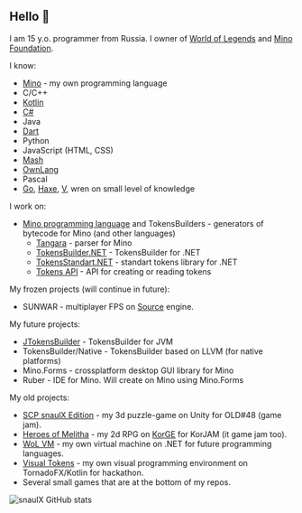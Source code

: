 ## Hello 👋

I am 15 y.o. programmer from Russia. I owner of [World of Legends](https://github.com/world-of-legends) and [Mino Foundation](https://github.com/mino-lang).

I know:
* [Mino](https://github.com/mino-lang/Mino) - my own programming language
* C/C++
* [Kotlin](https://github.com/JetBrains/kotlin)
* [C#](https://github.com/dotnet/csharplang)
* Java
* [Dart](https://github.com/dart-lang/sdk)
* Python
* JavaScript (HTML, CSS)
* [Mash](https://github.com/RoPi0n/mash-lang)
* [OwnLang](https://github.com/aNNiMON/Own-Programming-Language-Tutorial)
* Pascal
* [Go](https://github.com/golang/go), [Haxe](https://github.com/HaxeFoundation/haxe), [V](https://github.com/vlang/v), wren on small level of knowledge

I work on:
* [Mino programming language](https://github.com/mino-lang/Mino) and TokensBuilders - generators of bytecode for Mino (and other languages)
    * [Tangara](https://github.com/mino-lang/Tangara) - parser for Mino
    * [TokensBuilder.NET](https://github.com/mino-lang/TokensBuilder.NET) - TokensBuilder for .NET
    * [TokensStandart.NET](https://github.com/mino-lang/TokensStandart.NET) - standart tokens library for .NET
    * [Tokens API](https://github.com/mino-lang/TokensAPI) - API for creating or reading tokens

My frozen projects (will continue in future):
* SUNWAR - multiplayer FPS on [Source](https://github.com/ValveSoftware/source-sdk-2013) engine.

My future projects:
* [JTokensBuilder](https://github.com/mino-lang/JTokensBuilder) - TokensBuilder for JVM
* TokensBuilder/Native - TokensBuilder based on LLVM (for native platforms)
* Mino.Forms - crossplatform desktop GUI library for Mino
* Ruber - IDE for Mino. Will create on Mino using Mino.Forms
 
 My old projects:
* [SCP snaulX Edition](https://github.com/snaulX/scp-snaulx-edition) - my 3d puzzle-game on Unity for OLD#48 (game jam).
* [Heroes of Melitha](https://github.com/snaulX/Heroes-of-Melitha) - my 2d RPG on [KorGE](https://github.com/korlibs/korge) for KorJAM (it game jam too).
* [WoL VM](https://github.com/snaulX/virtual-machine-dotnet) - my own virtual machine on .NET for future programming languages.
* [Visual Tokens](https://github.com/snaulX/visual-tokens) - my own visual programming environment on TornadoFX/Kotlin for hackathon.
* Several small games that are at the bottom of my repos.

![snaulX GitHub stats](https://github-readme-stats.vercel.app/api/?username=snaulX&show_icons=true&title_color=fff&icon_color=79ff97&text_color=9f9f9f&bg_color=151515)
